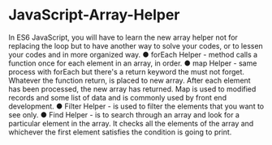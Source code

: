 # JavaScript-Array-Helper
 
 In ES6 JavaScript, you will have to learn the new array helper not for replacing the loop but to have another way to solve your codes, or to lessen  your codes and in more organized way.
● forEach Helper -  method calls a function once for each element in an array, in order.
● map Helper - same process with forEach but there's a return keyword the must not  forget. Whatever the function return, is placed
to new array. After each element has been processed, the new array has returned.
Map is used to modified records and some list of data and is commonly used by front end development.
● Filter Helper - is used to filter the elements that you want to see only.
● Find Helper - is to search through an array and look for a particular element in the array. It checks all the elements of the array and whichever the first element satisfies the condition is going to print.
 
